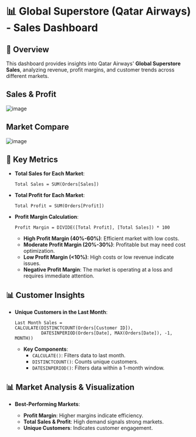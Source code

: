 # 📊 Global Superstore (Qatar Airways) - Sales Dashboard

## 🏢 Overview

This dashboard provides insights into Qatar Airways' **Global Superstore Sales**, analyzing revenue, profit margins, and customer trends across different markets.

## Sales & Profit
![image](https://github.com/user-attachments/assets/d4655588-23b9-42c9-b988-2a649f242515)

## Market Compare
![image](https://github.com/user-attachments/assets/6369caf6-c1b3-4b36-841f-a5185b255c38)



## 🔑 Key Metrics

- **Total Sales for Each Market**:
  ```DAX
  Total Sales = SUM(Orders[Sales])
  ```
- **Total Profit for Each Market**:
  ```DAX
  Total Profit = SUM(Orders[Profit])
  ```
- **Profit Margin Calculation**:
  ```DAX
  Profit Margin = DIVIDE([Total Profit], [Total Sales]) * 100
  ```
  - **High Profit Margin (40%-60%)**: Efficient market with low costs.
  - **Moderate Profit Margin (20%-30%)**: Profitable but may need cost optimization.
  - **Low Profit Margin (<10%)**: High costs or low revenue indicate issues.
  - **Negative Profit Margin**: The market is operating at a loss and requires immediate attention.

## 📊 Customer Insights

- **Unique Customers in the Last Month**:
  ```DAX
  Last Month Sales =  
  CALCULATE(DISTINCTCOUNT(Orders[Customer ID]),  
            DATESINPERIOD(Orders[Date], MAX(Orders[Date]), -1, MONTH))
  ```
  - **Key Components**:
    - `CALCULATE()`: Filters data to last month.
    - `DISTINCTCOUNT()`: Counts unique customers.
    - `DATESINPERIOD()`: Filters data within a 1-month window.

## 📊 Market Analysis & Visualization

- **Best-Performing Markets**:

  - **Profit Margin**: Higher margins indicate efficiency.
  - **Total Sales & Profit**: High demand signals strong markets.
  - **Unique Customers**: Indicates customer engagement.


